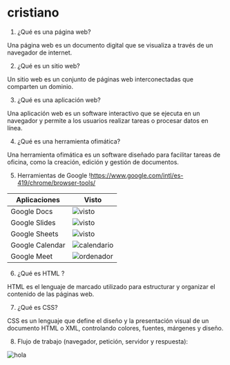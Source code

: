 # cristiano
1. ¿Qué es una página web?

Una página web es un documento digital que se visualiza a través de un navegador de internet.

2. ¿Qué es un sitio web?

Un sitio web es un conjunto de páginas web interconectadas que comparten un dominio.

3. ¿Qué es una aplicación web?

Una aplicación web es un software interactivo que se ejecuta en un navegador y permite a los usuarios realizar tareas o procesar datos en línea.

4. ¿Qué es una herramienta ofimática?

Una herramienta ofimática es un software diseñado para facilitar tareas de oficina, como la creación, edición y gestión de documentos.

5. Herramientas de Google !https://www.google.com/intl/es-419/chrome/browser-tools/

| Aplicaciones | Visto |
|---------------|------------|
|Google Docs|![visto](https://github.com/MARTIPIDEMUNT/cristiano/blob/main/visto.jpg)|
|Google Slides|![visto](https://github.com/MARTIPIDEMUNT/cristiano/blob/main/visto.jpg)|
|Google Sheets|![visto](https://github.com/MARTIPIDEMUNT/cristiano/blob/main/visto.jpg)|
|Google Calendar|![calendario](https://github.com/MARTIPIDEMUNT/cristiano/blob/main/calendario.png)|
|Google Meet|![ordenador](https://github.com/MARTIPIDEMUNT/cristiano/blob/main/ordenador.jpeg)|

6. ¿Qué es HTML ?

HTML es el lenguaje de marcado utilizado para estructurar y organizar el contenido de las páginas web.

<!DOCTYPE html>
<HTML lang="en">
<head>
	<meta charset="UTF-8">
	<meta http-equiv="X-UA-Compatible" content="IE=Edge">
	<meta name="viewport" content="width=device-width, initial-scale=1.0">
</head>
<body>

</body>
</html>

7. ¿Qué es CSS?

CSS es un lenguaje que define el diseño y la presentación visual de un documento HTML o XML, controlando colores, fuentes, márgenes y diseño.

8. Flujo de trabajo (navegador, petición, servidor y respuesta):

![hola](https://github.com/MARTIPIDEMUNT/cristiano/blob/main/hola.png)

